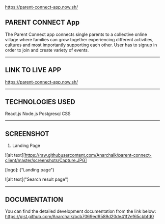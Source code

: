 https://parent-connect-app.now.sh/

## PARENT CONNECT App

 The Parent Connect app connects single parents to a collective online village where families  can grow together experiencing different activities, cultures and most importantly supporting each other. User has to signup in order to join and create variety of events. 


* * *

## LINK TO LIVE APP

https://parent-connect-app.now.sh/


***

## TECHNOLOGIES USED

React.js
Node.js
Postgresql
CSS

***

## SCREENSHOT

1. Landing Page

![alt text][https://raw.githubusercontent.com/Anarchalk/parent-connect-client/master/screenshots/Capture.JPG]

[logo]: ("Landing page")


![alt text]("Search result page")


***

## DOCUMENTATION
You can find the detailed development documentation from the link below:
https://gist.github.com/Anarchalk/bcb7069ed9589d20de41f2ef65cbbfd0
